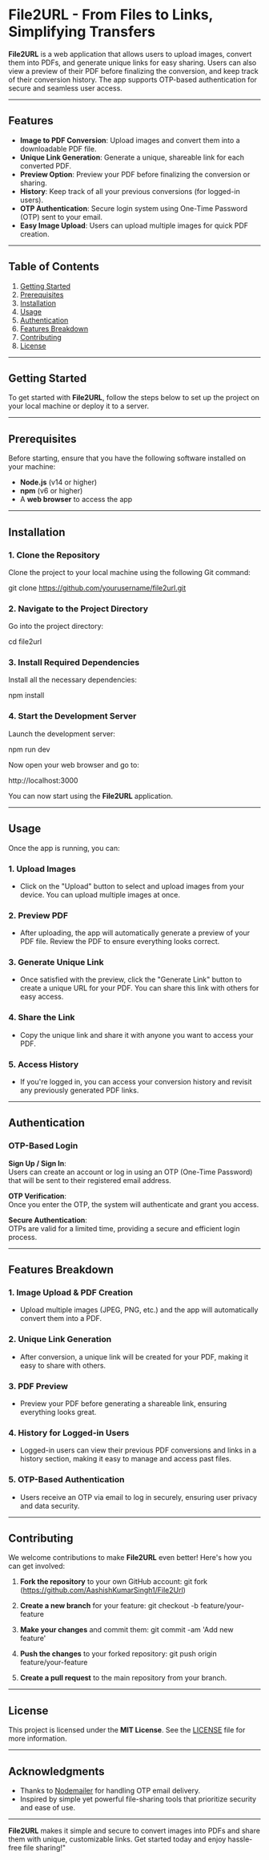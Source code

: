 # File2URL - From Files to Links, Simplifying Transfers

**File2URL** is a web application that allows users to upload images, convert them into PDFs, and generate unique links for easy sharing. Users can also view a preview of their PDF before finalizing the conversion, and keep track of their conversion history. The app supports OTP-based authentication for secure and seamless user access.

---

## Features

- **Image to PDF Conversion**: Upload images and convert them into a downloadable PDF file.
- **Unique Link Generation**: Generate a unique, shareable link for each converted PDF.
- **Preview Option**: Preview your PDF before finalizing the conversion or sharing.
- **History**: Keep track of all your previous conversions (for logged-in users).
- **OTP Authentication**: Secure login system using One-Time Password (OTP) sent to your email.
- **Easy Image Upload**: Users can upload multiple images for quick PDF creation.

---

## Table of Contents

1. [Getting Started](#getting-started)
2. [Prerequisites](#prerequisites)
3. [Installation](#installation)
4. [Usage](#usage)
5. [Authentication](#authentication)
6. [Features Breakdown](#features-breakdown)
7. [Contributing](#contributing)
8. [License](#license)

---

## Getting Started

To get started with **File2URL**, follow the steps below to set up the project on your local machine or deploy it to a server.

---

## Prerequisites

Before starting, ensure that you have the following software installed on your machine:

- **Node.js** (v14 or higher)
- **npm** (v6 or higher)
- A **web browser** to access the app

---

## Installation

### 1. Clone the Repository

Clone the project to your local machine using the following Git command:

git clone https://github.com/yourusername/file2url.git

### 2. Navigate to the Project Directory

Go into the project directory:

cd file2url

### 3. Install Required Dependencies

Install all the necessary dependencies:

npm install

### 4. Start the Development Server

Launch the development server:

npm run dev

Now open your web browser and go to:

http://localhost:3000

You can now start using the **File2URL** application.

---

## Usage

Once the app is running, you can:

### 1. **Upload Images**
- Click on the "Upload" button to select and upload images from your device. You can upload multiple images at once.

### 2. **Preview PDF**
- After uploading, the app will automatically generate a preview of your PDF file. Review the PDF to ensure everything looks correct.

### 3. **Generate Unique Link**
- Once satisfied with the preview, click the "Generate Link" button to create a unique URL for your PDF. You can share this link with others for easy access.

### 4. **Share the Link**
- Copy the unique link and share it with anyone you want to access your PDF.

### 5. **Access History**
- If you're logged in, you can access your conversion history and revisit any previously generated PDF links.

---

## Authentication

### OTP-Based Login

**Sign Up / Sign In**:  
Users can create an account or log in using an OTP (One-Time Password) that will be sent to their registered email address.

**OTP Verification**:  
Once you enter the OTP, the system will authenticate and grant you access.

**Secure Authentication**:  
OTPs are valid for a limited time, providing a secure and efficient login process.

---

## Features Breakdown

### 1. **Image Upload & PDF Creation**
- Upload multiple images (JPEG, PNG, etc.) and the app will automatically convert them into a PDF.

### 2. **Unique Link Generation**
- After conversion, a unique link will be created for your PDF, making it easy to share with others.

### 3. **PDF Preview**
- Preview your PDF before generating a shareable link, ensuring everything looks great.

### 4. **History for Logged-in Users**
- Logged-in users can view their previous PDF conversions and links in a history section, making it easy to manage and access past files.

### 5. **OTP-Based Authentication**
- Users receive an OTP via email to log in securely, ensuring user privacy and data security.

---

## Contributing

We welcome contributions to make **File2URL** even better! Here's how you can get involved:

1. **Fork the repository** to your own GitHub account:
   git fork (https://github.com/AashishKumarSingh1/File2Url)

2. **Create a new branch** for your feature:
   git checkout -b feature/your-feature

3. **Make your changes** and commit them:
   git commit -am 'Add new feature'

4. **Push the changes** to your forked repository:
   git push origin feature/your-feature


5. **Create a pull request** to the main repository from your branch.

---

## License

This project is licensed under the **MIT License**. See the [LICENSE](LICENSE) file for more information.

---

## Acknowledgments

- Thanks to [Nodemailer](https://nodemailer.com/) for handling OTP email delivery.
- Inspired by simple yet powerful file-sharing tools that prioritize security and ease of use.

---

**File2URL** makes it simple and secure to convert images into PDFs and share them with unique, customizable links. Get started today and enjoy hassle-free file sharing!" 
